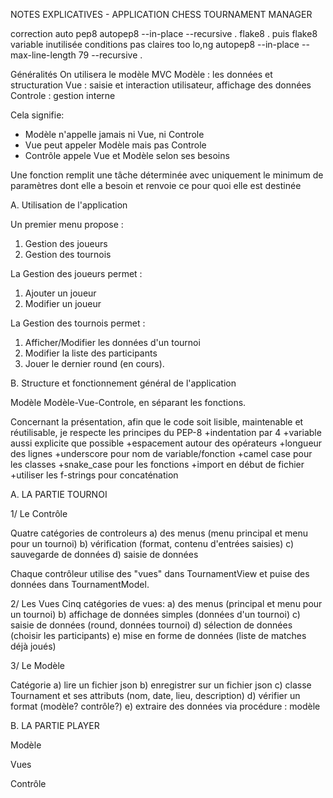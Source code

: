 NOTES EXPLICATIVES - APPLICATION CHESS TOURNAMENT MANAGER

correction auto pep8
autopep8 --in-place --recursive .
flake8 .
puis flake8
variable inutilisée
conditions pas claires
too lo,ng autopep8 --in-place --max-line-length 79 --recursive .

Généralités
On utilisera le modèle MVC
Modèle : les données et structuration
Vue : saisie et interaction utilisateur, affichage des données
Controle : gestion interne

Cela signifie:
- Modèle n'appelle jamais ni Vue, ni Controle
- Vue peut appeler Modèle mais pas Controle
- Contrôle appele Vue et Modèle selon ses besoins

Une fonction remplit une tâche déterminée avec uniquement le minimum de paramètres dont elle a besoin et renvoie ce pour quoi elle est destinée


A. Utilisation de l'application

Un premier menu propose : 
1. Gestion des joueurs
2. Gestion des tournois

La Gestion des joueurs permet :
1. Ajouter un joueur
2. Modifier un joueur

La Gestion des tournois permet : 
1. Afficher/Modifier les données d'un tournoi
2. Modifier la liste des participants
3. Jouer le dernier round (en cours).



B. Structure et fonctionnement général de l'application 

Modèle Modèle-Vue-Controle, en séparant les fonctions.

Concernant la présentation, afin que le code soit lisible, maintenable et réutilisable, je respecte les principes du PEP-8
+indentation par 4
+variable aussi explicite que possible
+espacement autour des opérateurs
+longueur des lignes
+underscore pour nom de variable/fonction
+camel case pour les classes
+snake_case pour les fonctions
+import en début de fichier
+utiliser les f-strings pour concaténation

A. LA PARTIE TOURNOI

1/ Le Contrôle

Quatre catégories de controleurs
a) des menus (menu principal et menu pour un tournoi)
b) vérification (format, contenu d'entrées saisies)
c) sauvegarde de données
d) saisie de données

Chaque contrôleur utilise des "vues" dans TournamentView et puise des données dans TournamentModel.

2/ Les Vues
Cinq catégories de vues:
a) des menus (principal et menu pour un tournoi)
b) affichage de données simples (données d'un tournoi)
c) saisie de données (round, données tournoi)
d) sélection de données (choisir les participants)
e) mise en forme de données (liste de matches déjà joués)

3/ Le Modèle

Catégorie
a) lire un fichier json
b) enregistrer sur un fichier json
c) classe Tournament et ses attributs (nom, date, lieu, description)
d) vérifier un format (modèle? contrôle?)
e) extraire des données via procédure : modèle

B. LA PARTIE PLAYER

Modèle

Vues

Contrôle

